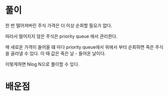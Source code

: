 
# 풀이

한 번 떨어져버린 주식 가격은 더 이상 순회할 필요가 없다.

따라서 떨어지지 않은 주식은 priority queue 에서 관리한다.

매 새로운 가격이 들어올 떄 마다 priority queue에서 위에서 부터 순회하면 죽은 주식을 골라낼 수 있다.
이 때 값은 죽은 날 - 들어온 날이다.

이렇게하면 Nlog N으로 풀이할 수 있다.

# 배운점